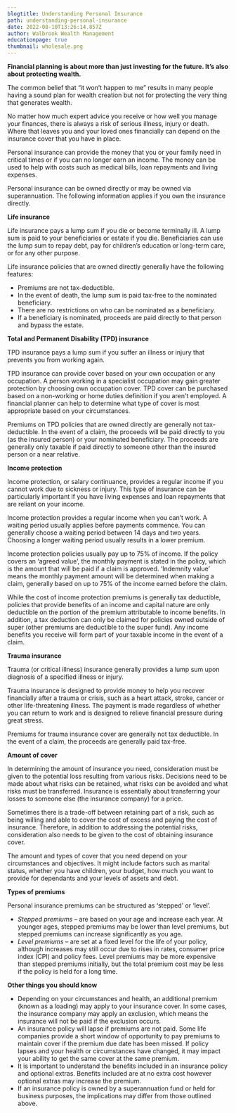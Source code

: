 ```yaml
---
blogtitle: Understanding Personal Insurance
path: understanding-personal-insurance
date: 2022-08-10T13:26:14.857Z
author: Walbrook Wealth Management
educationpage: true
thumbnail: wholesale.png
---
```

**Financial planning is about more than just investing for the future. It’s also about protecting wealth.**

The common belief that “it won’t happen to me” results in many people having a sound plan for wealth creation but not for protecting the very thing that generates wealth.

No matter how much expert advice you receive or how well you manage your finances, there is always a risk of serious illness, injury or death. Where that leaves you and your loved ones financially can depend on the insurance cover that you have in place.

Personal insurance can provide the money that you or your family need in critical times or if you can no longer earn an income. The money can be used to help with costs such as medical bills, loan repayments and living expenses.

Personal insurance can be owned directly or may be owned via superannuation. The following information applies if you own the insurance directly.

**Life insurance**

Life insurance pays a lump sum if you die or become terminally ill. A lump sum is paid to your beneficiaries or estate if you die. Beneficiaries can use the lump sum to repay debt, pay for children’s education or long-term care, or for any other purpose.

Life insurance policies that are owned directly generally have the following features:

* Premiums are not tax-deductible.
* In the event of death, the lump sum is paid tax-free to the nominated beneficiary.
* There are no restrictions on who can be nominated as a beneficiary.
* If a beneficiary is nominated, proceeds are paid directly to that person and bypass the estate.

**Total and Permanent Disability (TPD) insurance**

TPD insurance pays a lump sum if you suffer an illness or injury that prevents you from working again.

TPD insurance can provide cover based on your own occupation or any occupation. A person working in a specialist occupation may gain greater protection by choosing own occupation cover. TPD cover can be purchased based on a non-working or home duties definition if you aren't employed. A financial planner can help to determine what type of cover is most appropriate based on your circumstances.

Premiums on TPD policies that are owned directly are generally not tax-deductible. In the event of a claim, the proceeds will be paid directly to you (as the insured person) or your nominated beneficiary. The proceeds are generally only taxable if paid directly to someone other than the insured person or a near relative.

**Income protection**

Income protection, or salary continuance, provides a regular income if you cannot work due to sickness or injury. This type of insurance can be particularly important if you have living expenses and loan repayments that are reliant on your income.

Income protection provides a regular income when you can’t work. A waiting period usually applies before payments commence. You can generally choose a waiting period between 14 days and two years. Choosing a longer waiting period usually results in a lower premium.

Income protection policies usually pay up to 75% of income. If the policy covers an ‘agreed value’, the monthly payment is stated in the policy, which is the amount that will be paid if a claim is approved. ‘Indemnity value’ means the monthly payment amount will be determined when making a claim, generally based on up to 75% of the income earned before the claim.

While the cost of income protection premiums is generally tax deductible, policies that provide benefits of an income and capital nature are only deductible on the portion of the premium attributable to income benefits. In addition, a tax deduction can only be claimed for policies owned outside of super (other premiums are deductible to the super fund). Any income benefits you receive will form part of your taxable income in the event of a claim.

**Trauma insurance**

Trauma (or critical illness) insurance generally provides a lump sum upon diagnosis of a specified illness or injury.

Trauma insurance is designed to provide money to help you recover financially after a trauma or crisis, such as a heart attack, stroke, cancer or other life-threatening illness. The payment is made regardless of whether you can return to work and is designed to relieve financial pressure during great stress.

Premiums for trauma insurance cover are generally not tax deductible. In the event of a claim, the proceeds are generally paid tax-free.

**Amount of cover**

In determining the amount of insurance you need, consideration must be given to the potential loss resulting from various risks. Decisions need to be made about what risks can be retained, what risks can be avoided and what risks must be transferred. Insurance is essentially about transferring your losses to someone else (the insurance company) for a price.

Sometimes there is a trade-off between retaining part of a risk, such as being willing and able to cover the cost of excess and paying the cost of insurance. Therefore, in addition to addressing the potential risks, consideration also needs to be given to the cost of obtaining insurance cover.

The amount and types of cover that you need depend on your circumstances and objectives. It might include factors such as marital status, whether you have children, your budget, how much you want to provide for dependants and your levels of assets and debt.

**Types of premiums**

Personal insurance premiums can be structured as ‘stepped’ or ‘level’.

* *Stepped premiums* – are based on your age and increase each year. At younger ages, stepped premiums may be lower than level premiums, but stepped premiums can increase significantly as you age.
* *Level premiums* – are set at a fixed level for the life of your policy, although increases may still occur due to rises in rates, consumer price index (CPI) and policy fees. Level premiums may be more expensive than stepped premiums initially, but the total premium cost may be less if the policy is held for a long time.

**Other things you should know**

* Depending on your circumstances and health, an additional premium (known as a loading) may apply to your insurance cover. In some cases, the insurance company may apply an exclusion, which means the insurance will not be paid if the exclusion occurs.
* An insurance policy will lapse if premiums are not paid. Some life companies provide a short window of opportunity to pay premiums to maintain cover if the premium due date has been missed. If policy lapses and your health or circumstances have changed, it may impact your ability to get the same cover at the same premium.
* It is important to understand the benefits included in an insurance policy and optional extras. Benefits included are at no extra cost however optional extras may increase the premium.
* If an insurance policy is owned by a superannuation fund or held for business purposes, the implications may differ from those outlined above.